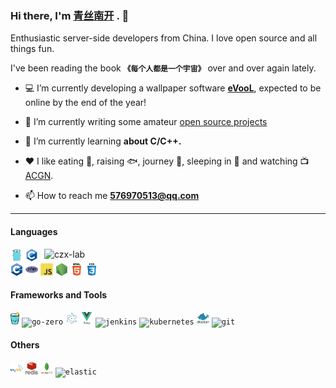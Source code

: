 <link rel="stylesheet" type="text/css" href="./beautiful.css">

### Hi there, I'm [青丝南开](http://www.aiwiemeng.top) . 👋

Enthusiastic server-side developers from China.
I love open source and all things fun.

I've been reading the book **`《每个人都是一个宇宙》`** over and over again lately.

- 💻 I’m currently developing a wallpaper software **[eVooL](https://github.com/czx-lab/eVooL)**, expected to be online by the end of the year!

- 🔭 I’m currently writing some amateur [open source projects](https://github.com/czx-lab/skeleton)

- 🌱 I’m currently learning **about C/C++.**

- ❤️ I like eating 🍉, raising 🐟, journey 🍃, sleeping in 🛌 and watching 📺 [ACGN](<https://en.wikipedia.org/wiki/ACG_(subculture)>).

- 📫 How to reach me **576970513@qq.com**

---


#### Languages

<div class="right">
  <img align="right" src="https://github-readme-stats.vercel.app/api?username=czx-lab&show_icons=true&locale=en" width="450" alt="czx-lab" />  
</div>

<code><img src="https://raw.githubusercontent.com/devicons/devicon/master/icons/go/go-original.svg" alt="go" height="20"/></code>
<code><img src="https://raw.githubusercontent.com/devicons/devicon/master/icons/c/c-original.svg" alt="c" height="20"/></code>
<code><img src="https://raw.githubusercontent.com/devicons/devicon/master/icons/cplusplus/cplusplus-original.svg" alt="cplusplus" height="20"/></code>
<code><img src="https://raw.githubusercontent.com/devicons/devicon/master/icons/php/php-original.svg" alt="php" height="20"/></code>
<code><img src="https://raw.githubusercontent.com/devicons/devicon/master/icons/javascript/javascript-original.svg" alt="javascript" height="20"/></code>
<code><img src="https://raw.githubusercontent.com/github/explore/80688e429a7d4ef2fca1e82350fe8e3517d3494d/topics/nodejs/nodejs.png" alt="nodejs" height="20"/></code>
<code><img src="https://raw.githubusercontent.com/devicons/devicon/master/icons/html5/html5-original-wordmark.svg" alt="html5" height="20"/></code>
<code><img src="https://raw.githubusercontent.com/devicons/devicon/master/icons/css3/css3-original-wordmark.svg" alt="css3" height="20"/></code>

#### Frameworks and Tools

<code><img src="https://raw.githubusercontent.com/gin-gonic/logo/master/color.png" alt="gin" height="20" /></code>
<code><img src="https://raw.githubusercontent.com/zeromicro/zero-doc/main/doc/images/go-zero.png" alt="go-zero" height="20" /></code>
<code><img src="https://raw.githubusercontent.com/devicons/devicon/master/icons/electron/electron-original.svg" alt="electron" height="20"/></code>
<code><img src="https://raw.githubusercontent.com/devicons/devicon/master/icons/vuejs/vuejs-original-wordmark.svg" alt="vuejs" height="20"/></code>
<code><img src="https://www.vectorlogo.zone/logos/jenkins/jenkins-icon.svg" alt="jenkins" height="20"/></code>
<code><img src="https://www.vectorlogo.zone/logos/kubernetes/kubernetes-icon.svg" alt="kubernetes" height="20"/></code>
<code><img src="https://raw.githubusercontent.com/devicons/devicon/master/icons/docker/docker-original-wordmark.svg" alt="docker" height="20"/></code>
<code><img src="https://www.vectorlogo.zone/logos/git-scm/git-scm-icon.svg" alt="git" height="20"/></code>

#### Others

<code><img src="https://raw.githubusercontent.com/devicons/devicon/master/icons/mysql/mysql-original-wordmark.svg" alt="mysql" height="20" /></code>
<code><img src="https://raw.githubusercontent.com/devicons/devicon/master/icons/redis/redis-original-wordmark.svg" alt="redis" height="20" /></code>
<code><img src="https://raw.githubusercontent.com/devicons/devicon/master/icons/mongodb/mongodb-original-wordmark.svg" alt="mongodb" height="20" /></code>
<code><img src="https://www.vectorlogo.zone/logos/elastic/elastic-icon.svg" alt="elastic" height="20" /></code>
